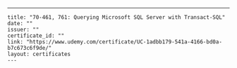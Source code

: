 ---
    title: "70-461, 761: Querying Microsoft SQL Server with Transact-SQL"
    date: ""
    issuer: ""
    certificate_id: ""
    link: "https://www.udemy.com/certificate/UC-1adbb179-541a-4166-bd0a-b7c673c6f9de/"
    layout: certificates
    ---
    